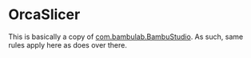 # OrcaSlicer

This is basically a copy of [com.bambulab.BambuStudio](https://github.com/flathub/com.bambulab.BambuStudio). As such, same rules apply here as does over there.